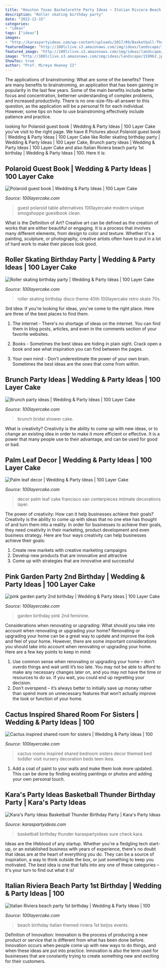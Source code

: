 ```yaml
---
title: "Houston Texas Bachelorette Party Ideas ~ Italian Riviera Beach Party 1st Birthday"
description: "Roller skating birthday party"
date: "2022-12-15"
categories:
- "ideas"
tags: ["ideas"]
images:
- "http://karaspartyideas.com/wp-content/uploads/2017/09/Basketball-Thunder-Birthday-Party-via-Karas-Party-Ideas-KarasPartyIdeas.com7_.jpg"
featuredImage: "http://100lclive.s3.amazonaws.com/img/ideas/landscape/170253.jpg"
featured_image: "http://100lclive.s3.amazonaws.com/img/ideas/landscape/170253.jpg"
image: "http://100lclive.s3.amazonaws.com/img/ideas/landscape/159962.jpg"
ShowToc: true
author: "Prof. Mireya Heaney II"
---
```



The applications of brainstroming: What are some of the benefits?
There are many benefits to brainstroming, an application that has been gaining in popularity in the last few years. Some of the main benefits include better focus and concentration, betterner understanding of complex problems, and increased productivity. There is no one-size-fits-all answer to this question, as the application will be a personal fit for each individual. However, some tips on how to use brainstroming effectively include patience and practice.

	

		
looking for Polaroid guest book | Wedding &amp; Party Ideas | 100 Layer Cake you've visit to the right page. We have 8 Pictures about Polaroid guest book | Wedding &amp; Party Ideas | 100 Layer Cake like Roller skating birthday party | Wedding &amp; Party Ideas | 100 Layer Cake, Brunch party ideas | Wedding &amp; Party Ideas | 100 Layer Cake and also Italian Riviera beach party 1st birthday | Wedding &amp; Party Ideas | 100. Here it is:
		
    
## Polaroid Guest Book | Wedding &amp; Party Ideas | 100 Layer Cake

<img loading=lazy src="http://100lclive.s3.amazonaws.com/img/ideas/landscape/182080.jpg" onerror="this.onerror=null;this.src='https://tse1.mm.bing.net/th?id=OIP.D3hHmMVm5FGRAzINzdfr7AHaKG&amp;pid=15.1';" alt="Polaroid guest book | Wedding &amp; Party Ideas | 100 Layer Cake">

_Source: 100layercake.com_

>guest polaroid table alternatives 100layercake modern unique smogshoppe guestbook clean. 

	

What is the Definition of Art?
Creative art can be defined as the creation of works that are either beautiful or engaging. It is a process that involves many different elements, from design to color and texture. Whether it's a painting, sculpture, or photography, creative artists often have to put in a lot of hard work to make their pieces look good.

    
## Roller Skating Birthday Party | Wedding &amp; Party Ideas | 100 Layer Cake

<img loading=lazy src="http://100lclive.s3.amazonaws.com/img/ideas/landscape/159962.jpg" onerror="this.onerror=null;this.src='https://tse4.mm.bing.net/th?id=OIP.Srh8oDz0WHBAV1hd5mDpDwHaLH&amp;pid=15.1';" alt="Roller skating birthday party | Wedding &amp; Party Ideas | 100 Layer Cake">

_Source: 100layercake.com_

>roller skating birthday disco theme 40th 100layercake retro skate 70s. 

	

3rd idea:
If you're looking for ideas, you've come to the right place. Here are three of the best places to find them.
1. The internet - There's no shortage of ideas on the internet. You can find them in blog posts, articles, and even in the comments section of your favorite websites.

2. Books - Sometimes the best ideas are hiding in plain sight. Crack open a book and see what inspiration you can find between the pages.

3. Your own mind - Don't underestimate the power of your own brain. Sometimes the best ideas are the ones that come from within.

    
## Brunch Party Ideas | Wedding &amp; Party Ideas | 100 Layer Cake

<img loading=lazy src="http://100lclive.s3.amazonaws.com/img/ideas/landscape/170253.jpg" onerror="this.onerror=null;this.src='https://tse4.mm.bing.net/th?id=OIP.WxD4lTH7T0vxVa0V4ZgMYAHaLH&amp;pid=15.1';" alt="Brunch party ideas | Wedding &amp; Party Ideas | 100 Layer Cake">

_Source: 100layercake.com_

>brunch bridal shower cake. 

	

What is creativity?
Creativity is the ability to come up with new ideas, or to change an existing idea in order to make it more efficient or effective. It is a power that many people use to their advantage, and can be used for good or bad.

    
## Palm Leaf Decor | Wedding &amp; Party Ideas | 100 Layer Cake

<img loading=lazy src="http://100lclive.s3.amazonaws.com/img/ideas/landscape/145013.jpg" onerror="this.onerror=null;this.src='https://tse4.mm.bing.net/th?id=OIP.WAnrZkQyMvq8zhEV3DTdWwHaLH&amp;pid=15.1';" alt="Palm leaf decor | Wedding &amp; Party Ideas | 100 Layer Cake">

_Source: 100layercake.com_

>decor palm leaf cake francisco san centerpieces intimate decorations layer. 

	

The power of creativity: How can it help businesses achieve their goals?
Creativity is the ability to come up with ideas that no one else has thought of and turn them into a reality. In order for businesses to achieve their goals, they need creativity in their marketing, product development and even business strategy. Here are four ways creativity can help businesses achieve their goals: 
1. Create new markets with creative marketing campaigns 
2. Develop new products that are innovative and attractive 
3. Come up with strategies that are innovative and successful 

    
## Pink Garden Party 2nd Birthday | Wedding &amp; Party Ideas | 100 Layer Cake

<img loading=lazy src="http://100lclive.s3.amazonaws.com/img/ideas/landscape/165366.jpg" onerror="this.onerror=null;this.src='https://tse4.mm.bing.net/th?id=OIP._T5cDAqPcKtds29Xjz8N-wHaJ8&amp;pid=15.1';" alt="pink garden party 2nd birthday | Wedding &amp; Party Ideas | 100 Layer Cake">

_Source: 100layercake.com_

>garden birthday pink 2nd feminine. 

	

Considerations when renovating or upgrading: What should you take into account when renovating or upgrading your home?
Renovating or upgrading your home can be a great way to update and improve the look and feel of your home. However, there are some important considerations you should take into account when renovating or upgrading your home. Here are a few key points to keep in mind: 
1. Use common sense when renovating or upgrading your home – don’t overdo things and wait until it’s too late. You may not be able to afford to make any necessary changes later on, and you may not have the time or resources to do so. If you wait, you could end up regretting your decision. 
2. Don’t overspend – it’s always better to initially save up money rather than spend more on unnecessary features that won’t actually improve the look or function of your home.

    
## Cactus Inspired Shared Room For Sisters | Wedding &amp; Party Ideas | 100

<img loading=lazy src="http://100lclive.s3.amazonaws.com/img/ideas/landscape/196516.jpg" onerror="this.onerror=null;this.src='https://tse4.mm.bing.net/th?id=OIP.EbD9eDUSHtTIyjMkKcu0CgHaLH&amp;pid=15.1';" alt="Cactus inspired shared room for sisters | Wedding &amp; Party Ideas | 100">

_Source: 100layercake.com_

>cactus rooms inspired shared bedroom sisters decor themed bed toddler visit nursery decoration beds teen ikea. 

	

1. Add a coat of paint to your walls and make them look more updated. This can be done by finding existing paintings or photos and adding your own personal touch. 

    
## Kara&#039;s Party Ideas Basketball Thunder Birthday Party | Kara&#039;s Party Ideas

<img loading=lazy src="http://karaspartyideas.com/wp-content/uploads/2017/09/Basketball-Thunder-Birthday-Party-via-Karas-Party-Ideas-KarasPartyIdeas.com7_.jpg" onerror="this.onerror=null;this.src='https://tse1.mm.bing.net/th?id=OIP.TXsOcuO3dfhv1IUM9q9gTgHaE7&amp;pid=15.1';" alt="Kara&#039;s Party Ideas Basketball Thunder Birthday Party | Kara&#039;s Party Ideas">

_Source: karaspartyideas.com_

>basketball birthday thunder karaspartyideas sure check kara. 

	

Ideas are the lifeblood of any startup. Whether you're a fledgling tech start-up, or an established business with years of experience, there's no doubt that ideas are at the heart of everything you do. They can be a source of inspiration, a way to think outside the box, or just something to keep you motivated. The best idea is one that falls into any one of these categories – it's your turn to find out what it is!

    
## Italian Riviera Beach Party 1st Birthday | Wedding &amp; Party Ideas | 100

<img loading=lazy src="http://100lclive.s3.amazonaws.com/img/ideas/landscape/186230.jpg" onerror="this.onerror=null;this.src='https://tse3.mm.bing.net/th?id=OIP.XWbMXIQXI_m18h-HfFnd5wDMEy&amp;pid=15.1';" alt="Italian Riviera beach party 1st birthday | Wedding &amp; Party Ideas | 100">

_Source: 100layercake.com_

>beach birthday italian themed riviera 1st beijos events. 

	

Definition of Innovation:
Innovation is the process of producing a new product or service that is different from what has been done before. Innovation occurs when people come up with new ways to do things, and when these ideas are put into practice. Innovation is also the term used for businesses that are constantly trying to create something new and exciting for their customers.


